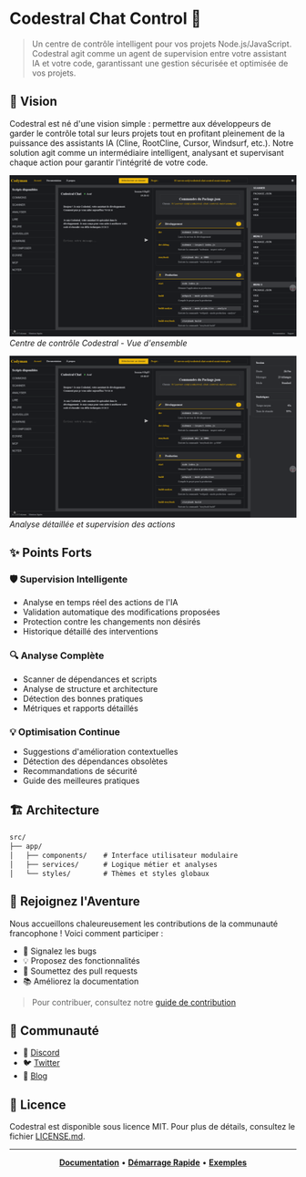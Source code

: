 # Codestral Chat Control 🚀

> Un centre de contrôle intelligent pour vos projets Node.js/JavaScript. Codestral agit comme un agent de supervision entre votre assistant IA et votre code, garantissant une gestion sécurisée et optimisée de vos projets.

## 🎯 Vision

Codestral est né d'une vision simple : permettre aux développeurs de garder le contrôle total sur leurs projets tout en profitant pleinement de la puissance des assistants IA (Cline, RootCline, Cursor, Windsurf, etc.). Notre solution agit comme un intermédiaire intelligent, analysant et supervisant chaque action pour garantir l'intégrité de votre code.

![Interface Codestral](./assets/images/readme.PNG)  
*Centre de contrôle Codestral - Vue d'ensemble*


![Scanner de Projet](./assets/images/readme2.PNG)  
*Analyse détaillée et supervision des actions*



## ✨ Points Forts

### 🛡️ Supervision Intelligente
- Analyse en temps réel des actions de l'IA
- Validation automatique des modifications proposées
- Protection contre les changements non désirés
- Historique détaillé des interventions

### 🔍 Analyse Complète
- Scanner de dépendances et scripts
- Analyse de structure et architecture
- Détection des bonnes pratiques
- Métriques et rapports détaillés

### 💡 Optimisation Continue
- Suggestions d'amélioration contextuelles
- Détection des dépendances obsolètes
- Recommandations de sécurité
- Guide des meilleures pratiques

## 🏗️ Architecture

```
src/
├── app/
│   ├── components/    # Interface utilisateur modulaire
│   ├── services/      # Logique métier et analyses
│   └── styles/        # Thèmes et styles globaux
```

## 🤝 Rejoignez l'Aventure

Nous accueillons chaleureusement les contributions de la communauté francophone ! Voici comment participer :

- 🐛 Signalez les bugs
- 💡 Proposez des fonctionnalités
- 🔧 Soumettez des pull requests
- 📚 Améliorez la documentation

> Pour contribuer, consultez notre [guide de contribution](CONTRIBUTING.md)

## 📢 Communauté

- 💬 [Discord](https://discord.gg/codestral)
- 🐦 [Twitter](https://twitter.com/codestral)
- 📝 [Blog](https://codestral.dev/blog)

## 📄 Licence

Codestral est disponible sous licence MIT. Pour plus de détails, consultez le fichier [LICENSE.md](LICENSE.md).

---

<div align="center">

**[Documentation](https://docs.codestral.dev)** • **[Démarrage Rapide](https://docs.codestral.dev/quickstart)** • **[Exemples](https://docs.codestral.dev/examples)**

</div>
